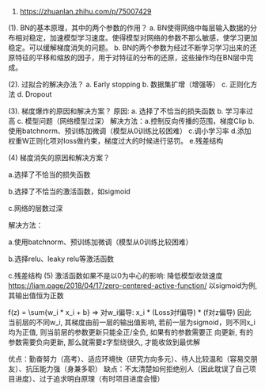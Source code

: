 1. https://zhuanlan.zhihu.com/p/75007429

(1). BN的基本原理，其中的两个参数的作用？ 
   a. BN使得网络中每层输入数据的分布相对稳定，加速模型学习速度。使得模型对网络的参数不那么敏感，使学习更加稳定。可以缓解梯度消失的问题。 
   b. BN的两个参数为经过不断学习学习出来的还原特征的平移和缩放的因子，用于对特征的分布的还原，这些操作均在BN层中完成。 

(2). 过拟合的解决办法？ 
   a. Early stopping  b. 数据集扩增（增强等） c. 正则化方法  d. Dropout  

(3). 梯度爆炸的原因和解决方案？
原因: a. 选择了不恰当的损失函数  b. 学习率过高  c. 模型问题（网络模型过深）
解决方法：a.控制反向传播的范围，梯度Clip b.使用batchnorm、预训练加微调（模型从0训练比较困难） c.调小学习率 d.添加权重W正则化项对loss做约束，梯度过大的时候进行惩罚。 e.残差结构

(4) 梯度消失的原因和解决方案？

a.选择了不恰当的损失函数

b.选择了不恰当的激活函数，如sigmoid

c.网络的层数过深

解决方法：

a.使用batchnorm、预训练加微调（模型从0训练比较困难）

b.选择relu、leaky relu等激活函数

c.残差结构
(5) 激活函数如果不是以0为中心的影响:  降低模型收敛速度  https://liam.page/2018/04/17/zero-centered-active-function/
以sigmoid为例, 其输出值恒为正数

f(z) = \sum{w_i * x_i + b} 
=> 对w_i偏导: x_i * (Loss对f偏导) * (f对z偏导)
因此当前层的不同w_i, 其梯度由前一层的输出值影响, 若前一层为sigmoid，则不同x_i均为正值, 则当前层的参数更新只能全正/全负, 如果有的参数需要正
向更新, 有的参数需要负向更新, 那么就需要z字型绕很久, 才能收敛到最优解 


优点：勤奋努力（高考）、适应环境快（研究方向多元）、待人比较温和（容易交朋友）、抗压能力强（身兼多职）
缺点：不太清楚如何拒绝别人（因此耽误了自己项目进度）、过于追求明白原理（有时项目进度会慢）
